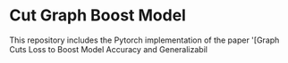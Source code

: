 # Cut Graph Boost Model

This repository includes the Pytorch implementation of the paper '[Graph Cuts Loss to Boost Model Accuracy and Generalizabil